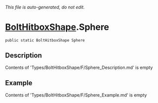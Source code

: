*This file is auto-generated, do not edit.*

# [BoltHitboxShape](Types/BoltHitboxShape.md).Sphere
`public static BoltHitboxShape Sphere`
## Description
Contents of 'Types/BoltHitboxShape/F/Sphere_Description.md' is empty
## Example
Contents of 'Types/BoltHitboxShape/F/Sphere_Example.md' is empty

